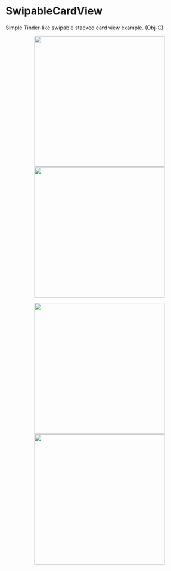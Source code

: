 # SwipableCardView
Simple Tinder-like swipable stacked card view example. (Obj-C) 

<p align="center">
  <img src="http://www.kandidproductions.com/github/swipablecardview/IMG_3292.PNG" width="350"/>
  <img src="http://www.kandidproductions.com/github/swipablecardview/IMG_3293.PNG" width="350"/>
</p>

<p align="center">
  <img src="http://www.kandidproductions.com/github/swipablecardview/IMG_3294.PNG" width="350"/>
  <img src="http://www.kandidproductions.com/github/swipablecardview/IMG_3295.PNG" width="350"/>
</p>
